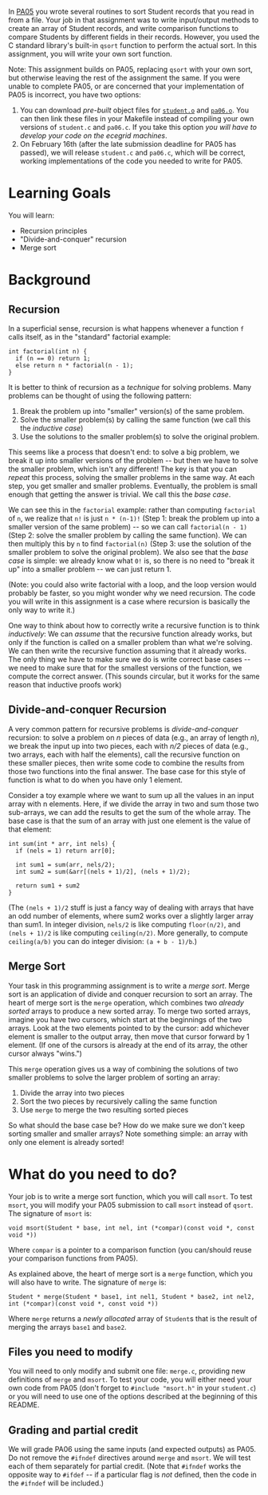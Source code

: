 In
[PA05](https://engineering.purdue.edu/~milind/ece264/2017spring/assignments/pa05/)
you wrote several routines to sort Student records that you read in from a
file. Your job in that assignment was to write input/output methods to create
an array of Student records, and write comparison functions to compare
Students by different fields in their records. However, you used the C
standard library's built-in `qsort` function to perform the actual sort. In
this assignment, you will write your own sort function.

Note: This assignment builds on PA05, replacing `qsort` with your own sort,
but otherwise leaving the rest of the assignment the same. If you were unable
to complete PA05, or are concerned that your implementation of PA05 is
incorrect, you have two options:

1. You can download *pre-built* object files for
   [`student.o`](https://engineering.purdue.edu/~milind/ece264/2017spring/assignments/pa06/student.o)
   and [`pa06.o`](https://engineering.purdue.edu/~milind/ece264/2017spring/assignments/pa06/student.o).
   You can then link these files in your Makefile instead of compiling your 
   own versions of `student.c` and `pa06.c`. If you take this option *you will 
   have to develop your code on the ecegrid machines*.
2. On February 16th (after the late submission deadline for PA05 has passed),
   we will release `student.c` and `pa06.c`, which will be correct, working
   implementations of the code you needed to write for PA05.
   
Learning Goals
==============
You will learn:

* Recursion principles
* "Divide-and-conquer" recursion
* Merge sort

Background
==========

Recursion
---------

In a superficial sense, recursion is what happens whenever a function `f` calls itself, as in the "standard" factorial example:

```
int factorial(int n) {
  if (n == 0) return 1;
  else return n * factorial(n - 1);
}
```

It is better to think of recursion as a *technique* for solving problems. Many problems can be thought of using the following pattern:

1. Break the problem up into "smaller" version(s) of the same problem.
2. Solve the smaller problem(s) by calling the same function (we call this the 
   *inductive case*)
3. Use the solutions to the smaller problem(s) to solve the original problem.

This seems like a process that doesn't end: to solve a big problem, we break
it up into smaller versions of the problem -- but then we have to solve the
smaller problem, which isn't any different! The key is that you can *repeat*
this process, solving the smaller problems in the same way. At each step, you
get smaller and smaller problems. Eventually, the problem is small enough that
getting the answer is trivial. We call this the *base case*.

We can see this in the `factorial` example: rather than computing `factorial`
of `n`, we realize that `n!` is just `n * (n-1)!` (Step 1: break the problem
up into a smaller version of the same problem) -- so we can call `factorial(n - 1)`
(Step 2: solve the smaller problem by calling the same function). We can 
then multiply this by `n` to find `factorial(n)` (Step 3: use the solution of
the smaller problem to solve the original problem). We also see that the *base
case* is simple: we already know what `0!` is, so there is no need to "break
it up" into a smaller problem -- we can just return 1.

(Note: you could also write factorial with a loop, and the loop version would
probably be faster, so you might wonder why we need recursion. The code you
will write in this assignment is a case where recursion is basically the only
way to write it.)

One way to think about how to correctly write a recursive function is to think
*inductively*: We can *assume* that the recursive function already works, but
only if the function is called on a smaller problem than what we're solving.
We can then write the recursive function assuming that it already works. The
only thing we have to make sure we do is write correct base cases -- we need
to make sure that for the smallest versions of the function, we compute the
correct answer. (This sounds circular, but it works for the same reason that
inductive proofs work)

Divide-and-conquer Recursion
----------------------------

A very common pattern for recursive problems is *divide-and-conquer*
recursion: to solve a problem on *n* pieces of data (e.g., an array of length
*n*), we break the input up into two pieces, each with *n/2* pieces of data
(e.g., two arrays, each with half the elements), call the recursive function
on these smaller pieces, then write some code to combine the results from
those two functions into the final answer. The base case for this style of
function is what to do when you have only 1 element.

Consider a toy example where we want to sum up all the values in an input
array with n elements. Here, if we divide the array in two and sum those two
sub-arrays, we can add the results to get the sum of the whole array. The base
case is that the sum of an array with just one element is the value of that
element:

```
int sum(int * arr, int nels) {
  if (nels = 1) return arr[0];
  
  int sum1 = sum(arr, nels/2);
  int sum2 = sum(&arr[(nels + 1)/2], (nels + 1)/2);
  
  return sum1 + sum2
}
```

(The `(nels + 1)/2` stuff is just a fancy way of dealing with arrays that have
an odd number of elements, where sum2 works over a slightly larger array than
sum1. In integer division, `nels/2` is like computing `floor(n/2)`, and `(nels + 1)/2` is like computing `ceiling(n/2)`. More generally, to compute
`ceiling(a/b)` you can do integer division: `(a + b - 1)/b`.)

Merge Sort
----------

Your task in this programming assignment is to write a *merge sort*. Merge
sort is an application of divide and conquer recursion to sort an array. The
heart of merge sort is the `merge` operation, which combines two *already
sorted* arrays to produce a new sorted array. To merge two sorted arrays,
imagine you have two cursors, which start at the beginnings of the two arrays.
Look at the two elements pointed to by the cursor: add whichever element is
smaller to the output array, then move that cursor forward by 1 element. (If
one of the cursors is already at the end of its array, the other cursor always
"wins.")

This `merge` operation gives us a way of combining the solutions of two
smaller problems to solve the larger problem of sorting an array:

1. Divide the array into two pieces
2. Sort the two pieces by recursively calling the same function
3. Use `merge` to merge the two resulting sorted pieces

So what should the base case be? How do we make sure we don't keep sorting
smaller and smaller arrays? Note something simple: an array with only one
element is already sorted!

What do you need to do?
=======================

Your job is to write a merge sort function, which you will call `msort`. To test `msort`, you will modify your PA05 submission to call `msort` instead of `qsort`. The signature of `msort` is:

`void msort(Student * base, int nel, int (*compar)(const void *, const void *))`

Where `compar` is a pointer to a comparison function (you can/should reuse your comparison functions from PA05).

As explained above, the heart of merge sort is a `merge` function, which you will also have to write. The signature of `merge` is:

`Student * merge(Student * base1, int nel1, Student * base2, int nel2, int (*compar)(const void *, const void *))`

Where `merge` returns a *newly allocated* array of `Student`s that is the result of merging the arrays `base1` and `base2`.

Files you need to modify
------------------------

You will need to only modify and submit one file: `merge.c`, providing new
definitions of `merge` and `msort`. To test your code, you will either need
your own code from PA05 (don't forget to `#include "msort.h"` in your
`student.c`) or you will need to use one of the options described at the
beginning of this README.

Grading and partial credit
--------------------------

We will grade PA06 using the same inputs (and expected outputs) as PA05. Do
not remove the `#ifndef` directives around `merge` and `msort`. We will test
each of them separately for partial credit. (Note that `#ifndef` works the opposite way to `#ifdef` -- if a particular flag is *not* defined, then the code in the `#ifndef` will be included.)
